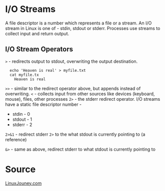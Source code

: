 # I/O Streams
A file descriptor is a number which represents a file or a stream. 
An I/O stream in Linux is one of - stdin, stdout or stderr.
Processes use streams to collect input and return output.

## I/O Stream Operators

`>` - redirects output to stdout, overwriting the output destination.
```
  echo 'Heaven is real' > myfile.txt
  cat myfile.tx
    Heaven is real
```    
`>>` - similar to the redirect operator above, but appends instead of overwriting.
`<` - collects input from other sources like devices (keyboard, mouse), files, other processes
`2>` - the stderr redirect operator.
I/O streams have a static file descriptor number -
* stdin - 0
* stdout - 1
* stderr - 2

`2>&1` - redirect stderr `2>` to the what stdout is currently pointing to (a reference)

`&>` - same as above, redirect stderr to what stdout is currently pointing to

# Source
[LinuxJouney.com](https://linuxjourney.com/lesson/stderr-standard-error-redirect)
